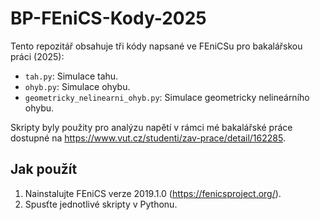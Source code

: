 # BP-FEniCS-Kody-2025
Tento repozitář obsahuje tři kódy napsané ve FEniCSu pro bakalářskou práci (2025):
- `tah.py`: Simulace tahu.
- `ohyb.py`: Simulace ohybu.
- `geometricky_nelinearni_ohyb.py`: Simulace geometricky nelineárního ohybu.

Skripty byly použity pro analýzu napětí v rámci mé bakalářské práce dostupné na https://www.vut.cz/studenti/zav-prace/detail/162285.
## Jak použít
1. Nainstalujte FEniCS verze 2019.1.0 (https://fenicsproject.org/).
2. Spusťte jednotlivé skripty v Pythonu.
